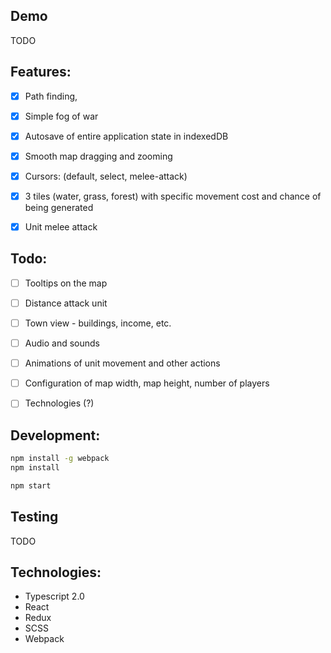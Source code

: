 ## Demo
TODO


## Features:

- [X] Path finding,
- [X] Simple fog of war
- [X] Autosave of entire application state in indexedDB
- [X] Smooth map dragging and zooming 
- [x] Cursors: (default, select, melee-attack)
- [X] 3 tiles (water, grass, forest) with specific movement cost and chance of being generated
- [X] Unit melee attack


## Todo: 

- [ ] Tooltips on the map
- [ ] Distance attack unit
- [ ] Town view - buildings, income, etc.
- [ ] Audio and sounds
- [ ] Animations of unit movement and other actions
- [ ] Configuration of map width, map height, number of players
- [ ] Technologies (?)


## Development:
```bash
npm install -g webpack 
npm install

npm start
```

## Testing
TODO

## Technologies:

- Typescript 2.0
- React 
- Redux
- SCSS
- Webpack